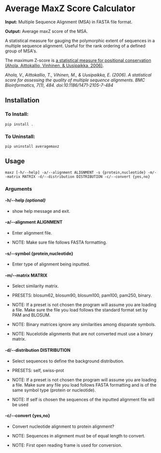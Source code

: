 # Average MaxZ Score Calculator
**Input:** Multiple Sequence Alignment (MSA) in FASTA file format.

**Output:** Average maxZ score of the MSA.

A statistical measure for gauging the polymorphic extent of sequences in a multiple sequence alignment. Useful for the rank ordering of a defined group of MSA's. 

The maximum Z-score is [a statistical measure for positional conservation (Ahola, Aittokallio, Vinhinen, & Uusipaikka, 2006)](https://bmcbioinformatics.biomedcentral.com/articles/10.1186/1471-2105-7-484).

*Ahola, V., Aittokallio, T., Vihinen, M., & Uusipaikka, E. (2006). A statistical score for assessing the quality of multiple sequence alignments. BMC Bioinformatics, 7(1), 484. doi:10.1186/1471-2105-7-484*

## Installation
### To Install: 
```pip install .```

### To Uninstall: 
```pip uninstall averagemaxz```

## Usage
```
maxz [-h/--help] -a/--alignment ALIGNMENT -s {protein,nucleotide} -m/--matrix MATRIX -d/--distribution DISTRIBUTION -c/--convert {yes,no}
```

### Arguments
#### -h/--help *(optional)*
- show help message and exit.

#### -a/--alignment ALIGNMENT
- Enter alignment file.

- NOTE: Make sure file follows FASTA formatting.

#### -s/--symbol {protein,nucleotide}
- Enter type of alignment being inputted.

#### -m/--matrix MATRIX
- Select similarity matrix.

- PRESETS: blosum62, blosum90, blosum100, pam100, pam250, binary.

- NOTE: If a preset is not chosen the program will assume you are loading a file. Make sure the file you load follows the standard format set by PAM and BLOSUM.

- NOTE: Binary matrices ignore any similarities among disparate symbols.

- NOTE: Nucelotide alignments that are not converted must use a binary matrix.

#### -d/--distribution DISTRIBUTION
- Select sequences to define the background distribution.

- PRESETS: self, swiss-prot

- NOTE: If a preset is not chosen the program will assume you are loading a file. Make sure any file you load follows FASTA formatting and is of the same symbol type (protein or nucleotide).

- NOTE: If self is chosen the sequences of the inputted alignment file will be used

#### -c/--convert {yes,no}
- Convert nucleotide alignment to protein alignment?

- NOTE: Sequences in alignment must be of equal length to convert.

- NOTE: First open reading frame is used for conversion.
